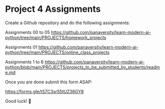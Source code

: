 # Project 4 Assignments

Create a Github repository and do the following assignments:


Assignments 00 to 05
https://github.com/panaversity/learn-modern-ai-python/tree/main/PROJECTS/homework_projects


Assignments 01
https://github.com/panaversity/learn-modern-ai-python/tree/main/PROJECTS/online_class_projects


Assignments 1 to 6
https://github.com/panaversity/learn-modern-ai-python/blob/main/PROJECTS/projects_to_be_submitted_by_students/readme.md

Once you are done submit this form ASAP:

https://forms.gle/tS7C3sr55tUZ36GY8 

Good luck! 🚀
